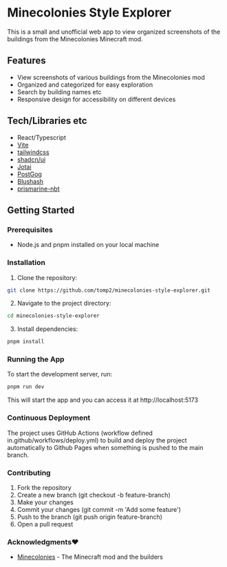 # Minecolonies Style Explorer

This is a small and unofficial web app to view organized screenshots of the buildings from the Minecolonies Minecraft mod.

## Features

- View screenshots of various buildings from the Minecolonies mod
- Organized and categorized for easy exploration
- Search by building names etc
- Responsive design for accessibility on different devices

## Tech/Libraries etc
- React/Typescript
- [Vite](https://vite.dev/)
- [tailwindcss](https://tailwindcss.com/)
- [shadcn/ui](https://ui.shadcn.com/)
- [Jotai](https://jotai.org/)
- [PostGog](https://posthog.com/)
- [Blushash](https://blurha.sh/)
- [prismarine-nbt](https://github.com/PrismarineJS/prismarine-nbt)
  
## Getting Started

### Prerequisites

- Node.js and pnpm installed on your local machine

### Installation

1. Clone the repository:
 ```bash
 git clone https://github.com/tomp2/minecolonies-style-explorer.git
 ```
2. Navigate to the project directory:
```bash
cd minecolonies-style-explorer
```
3. Install dependencies:
```bash
pnpm install
```

### Running the App
To start the development server, run:
```bash
pnpm run dev
```
This will start the app and you can access it at http://localhost:5173

### Continuous Deployment

The project uses GitHub Actions (workflow defined in.github/workflows/deploy.yml) to build and deploy the project automatically to Github Pages when something is pushed to the main branch.

### Contributing

1. Fork the repository
2. Create a new branch (git checkout -b feature-branch)
3. Make your changes
4. Commit your changes (git commit -m 'Add some feature')
5. Push to the branch (git push origin feature-branch)
6. Open a pull request


### Acknowledgments❤️
- [Minecolonies](https://minecolonies.com/) - The Minecraft mod and the builders

